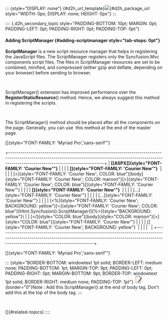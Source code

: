 ::: {style="DISPLAY: none"}
[](ms-xhelp:///?Id=d2h_url_template){#d2h_url_template}![](!package_url!){#d2h_package_url style="WIDTH: 0px; DISPLAY: none; HEIGHT: 0px"}
:::

:::: {.d2h_secondary_topic style="PADDING-BOTTOM: 10pt; MARGIN: 0pt; PADDING-LEFT: 0pt; PADDING-RIGHT: 0pt; PADDING-TOP: 0pt"}
#### Adding ScriptManager {#adding-scriptmanager style="tab-stops: 0pt"}

**ScriptManager** is a new script resource manager that helps in registering the JavaScript files. The ScriptManager registers only the Syncfusion.Mvc components script files. The files in ScriptManager resources are set to be combined, minified, and compressed (either gzip and deflate, depending on your browser) before sending to browser.

 

ScriptManager() extension has improved performance over the **RegisterStaticResource**() method. Hence, we always suggest this method in registering the scripts.

 

The ScriptManager() method should be placed after all the components on the page. Generally, you can use  this method at the end of the master page.

[]{style="FONT-FAMILY: 'Myriad Pro','sans-serif'"} 

+-----------------------------------------------------------------------------------------------------------------------------------------------------------------------------------------------------------+
| **[\[ASPX\]]{style="FONT-FAMILY: 'Courier New'"}**                                                                                                                                                        |
|                                                                                                                                                                                                           |
| **[]{style="FONT-FAMILY: 'Courier New'"}**                                                                                                                                                                |
|                                                                                                                                                                                                           |
| [\<]{style="FONT-FAMILY: 'Courier New'; COLOR: blue"}[body]{style="FONT-FAMILY: 'Courier New'; COLOR: maroon"}[\>]{style="FONT-FAMILY: 'Courier New'; COLOR: blue"}[]{style="FONT-FAMILY: 'Courier New'"} |
|                                                                                                                                                                                                           |
| **[]{style="FONT-FAMILY: 'Courier New'"}**                                                                                                                                                                |
|                                                                                                                                                                                                           |
| [...]{style="FONT-FAMILY: 'Courier New'"}                                                                                                                                                                 |
|                                                                                                                                                                                                           |
| [...]{style="FONT-FAMILY: 'Courier New'"}                                                                                                                                                                 |
|                                                                                                                                                                                                           |
| [\<%]{style="FONT-FAMILY: 'Courier New'; BACKGROUND: yellow"}[=]{style="FONT-FAMILY: 'Courier New'; COLOR: blue"}[Html.Syncfusion().ScriptManager()[%\>]{style="BACKGROUND: yellow"}\                     |
| [\</]{style="COLOR: blue"}[body]{style="COLOR: maroon"}[\>]{style="COLOR: blue"}]{style="FONT-FAMILY: 'Courier New'"}                                                                                     |
|                                                                                                                                                                                                           |
| []{style="FONT-FAMILY: 'Courier New'; BACKGROUND: yellow"}                                                                                                                                                |
|                                                                                                                                                                                                           |
|                                                                                                                                                                                                           |
+-----------------------------------------------------------------------------------------------------------------------------------------------------------------------------------------------------------+

[]{style="FONT-FAMILY: 'Myriad Pro','sans-serif'"} 

::: {style="BORDER-BOTTOM: windowtext 1pt solid; BORDER-LEFT: medium none; PADDING-BOTTOM: 1pt; MARGIN-TOP: 9pt; PADDING-LEFT: 0pt; PADDING-RIGHT: 0pt; MARGIN-BOTTOM: 9pt; BORDER-TOP: windowtext 1pt solid; BORDER-RIGHT: medium none; PADDING-TOP: 1pt"}
![](ImagesExt/image52_5.jpg){border="0"}Note : Add this ScriptManager() at the end of body tag. Don't add this at the top of the body tag.
:::

 

[]{#related-topics}
::::
